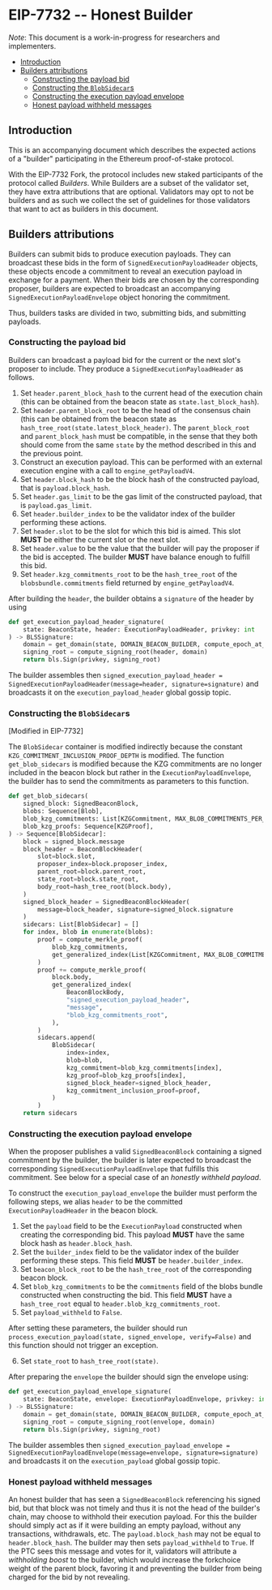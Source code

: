 # EIP-7732 -- Honest Builder

*Note*: This document is a work-in-progress for researchers and implementers.

<!-- mdformat-toc start --slug=github --no-anchors --maxlevel=6 --minlevel=2 -->

- [Introduction](#introduction)
- [Builders attributions](#builders-attributions)
  - [Constructing the payload bid](#constructing-the-payload-bid)
  - [Constructing the `BlobSidecar`s](#constructing-the-blobsidecars)
  - [Constructing the execution payload envelope](#constructing-the-execution-payload-envelope)
  - [Honest payload withheld messages](#honest-payload-withheld-messages)

<!-- mdformat-toc end -->

## Introduction

This is an accompanying document which describes the expected actions of a
"builder" participating in the Ethereum proof-of-stake protocol.

With the EIP-7732 Fork, the protocol includes new staked participants of the
protocol called *Builders*. While Builders are a subset of the validator set,
they have extra attributions that are optional. Validators may opt to not be
builders and as such we collect the set of guidelines for those validators that
want to act as builders in this document.

## Builders attributions

Builders can submit bids to produce execution payloads. They can broadcast these
bids in the form of `SignedExecutionPayloadHeader` objects, these objects encode
a commitment to reveal an execution payload in exchange for a payment. When
their bids are chosen by the corresponding proposer, builders are expected to
broadcast an accompanying `SignedExecutionPayloadEnvelope` object honoring the
commitment.

Thus, builders tasks are divided in two, submitting bids, and submitting
payloads.

### Constructing the payload bid

Builders can broadcast a payload bid for the current or the next slot's proposer
to include. They produce a `SignedExecutionPayloadHeader` as follows.

1. Set `header.parent_block_hash` to the current head of the execution chain
   (this can be obtained from the beacon state as `state.last_block_hash`).
2. Set `header.parent_block_root` to be the head of the consensus chain (this
   can be obtained from the beacon state as
   `hash_tree_root(state.latest_block_header)`. The `parent_block_root` and
   `parent_block_hash` must be compatible, in the sense that they both should
   come from the same `state` by the method described in this and the previous
   point.
3. Construct an execution payload. This can be performed with an external
   execution engine with a call to `engine_getPayloadV4`.
4. Set `header.block_hash` to be the block hash of the constructed payload, that
   is `payload.block_hash`.
5. Set `header.gas_limit` to be the gas limit of the constructed payload, that
   is `payload.gas_limit`.
6. Set `header.builder_index` to be the validator index of the builder
   performing these actions.
7. Set `header.slot` to be the slot for which this bid is aimed. This slot
   **MUST** be either the current slot or the next slot.
8. Set `header.value` to be the value that the builder will pay the proposer if
   the bid is accepted. The builder **MUST** have balance enough to fulfill this
   bid.
9. Set `header.kzg_commitments_root` to be the `hash_tree_root` of the
   `blobsbundle.commitments` field returned by `engine_getPayloadV4`.

After building the `header`, the builder obtains a `signature` of the header by
using

```python
def get_execution_payload_header_signature(
    state: BeaconState, header: ExecutionPayloadHeader, privkey: int
) -> BLSSignature:
    domain = get_domain(state, DOMAIN_BEACON_BUILDER, compute_epoch_at_slot(header.slot))
    signing_root = compute_signing_root(header, domain)
    return bls.Sign(privkey, signing_root)
```

The builder assembles then
`signed_execution_payload_header = SignedExecutionPayloadHeader(message=header, signature=signature)`
and broadcasts it on the `execution_payload_header` global gossip topic.

### Constructing the `BlobSidecar`s

[Modified in EIP-7732]

The `BlobSidecar` container is modified indirectly because the constant
`KZG_COMMITMENT_INCLUSION_PROOF_DEPTH` is modified. The function
`get_blob_sidecars` is modified because the KZG commitments are no longer
included in the beacon block but rather in the `ExecutionPayloadEnvelope`, the
builder has to send the commitments as parameters to this function.

```python
def get_blob_sidecars(
    signed_block: SignedBeaconBlock,
    blobs: Sequence[Blob],
    blob_kzg_commitments: List[KZGCommitment, MAX_BLOB_COMMITMENTS_PER_BLOCK],
    blob_kzg_proofs: Sequence[KZGProof],
) -> Sequence[BlobSidecar]:
    block = signed_block.message
    block_header = BeaconBlockHeader(
        slot=block.slot,
        proposer_index=block.proposer_index,
        parent_root=block.parent_root,
        state_root=block.state_root,
        body_root=hash_tree_root(block.body),
    )
    signed_block_header = SignedBeaconBlockHeader(
        message=block_header, signature=signed_block.signature
    )
    sidecars: List[BlobSidecar] = []
    for index, blob in enumerate(blobs):
        proof = compute_merkle_proof(
            blob_kzg_commitments,
            get_generalized_index(List[KZGCommitment, MAX_BLOB_COMMITMENTS_PER_BLOCK], index),
        )
        proof += compute_merkle_proof(
            block.body,
            get_generalized_index(
                BeaconBlockBody,
                "signed_execution_payload_header",
                "message",
                "blob_kzg_commitments_root",
            ),
        )
        sidecars.append(
            BlobSidecar(
                index=index,
                blob=blob,
                kzg_commitment=blob_kzg_commitments[index],
                kzg_proof=blob_kzg_proofs[index],
                signed_block_header=signed_block_header,
                kzg_commitment_inclusion_proof=proof,
            )
        )
    return sidecars
```

### Constructing the execution payload envelope

When the proposer publishes a valid `SignedBeaconBlock` containing a signed
commitment by the builder, the builder is later expected to broadcast the
corresponding `SignedExecutionPayloadEnvelope` that fulfills this commitment.
See below for a special case of an *honestly withheld payload*.

To construct the `execution_payload_envelope` the builder must perform the
following steps, we alias `header` to be the committed `ExecutionPayloadHeader`
in the beacon block.

1. Set the `payload` field to be the `ExecutionPayload` constructed when
   creating the corresponding bid. This payload **MUST** have the same block
   hash as `header.block_hash`.
2. Set the `builder_index` field to be the validator index of the builder
   performing these steps. This field **MUST** be `header.builder_index`.
3. Set `beacon_block_root` to be the `hash_tree_root` of the corresponding
   beacon block.
4. Set `blob_kzg_commitments` to be the `commitments` field of the blobs bundle
   constructed when constructing the bid. This field **MUST** have a
   `hash_tree_root` equal to `header.blob_kzg_commitments_root`.
5. Set `payload_withheld` to `False`.

After setting these parameters, the builder should run
`process_execution_payload(state, signed_envelope, verify=False)` and this
function should not trigger an exception.

6. Set `state_root` to `hash_tree_root(state)`.

After preparing the `envelope` the builder should sign the envelope using:

```python
def get_execution_payload_envelope_signature(
    state: BeaconState, envelope: ExecutionPayloadEnvelope, privkey: int
) -> BLSSignature:
    domain = get_domain(state, DOMAIN_BEACON_BUILDER, compute_epoch_at_slot(state.slot))
    signing_root = compute_signing_root(envelope, domain)
    return bls.Sign(privkey, signing_root)
```

The builder assembles then
`signed_execution_payload_envelope = SignedExecutionPayloadEnvelope(message=envelope, signature=signature)`
and broadcasts it on the `execution_payload` global gossip topic.

### Honest payload withheld messages

An honest builder that has seen a `SignedBeaconBlock` referencing his signed
bid, but that block was not timely and thus it is not the head of the builder's
chain, may choose to withhold their execution payload. For this the builder
should simply act as if it were building an empty payload, without any
transactions, withdrawals, etc. The `payload.block_hash` may not be equal to
`header.block_hash`. The builder may then sets `payload_withheld` to `True`. If
the PTC sees this message and votes for it, validators will attribute a
*withholding boost* to the builder, which would increase the forkchoice weight
of the parent block, favoring it and preventing the builder from being charged
for the bid by not revealing.
